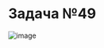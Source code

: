 # Задача №49
![image](https://github.com/user-attachments/assets/2c6663a7-227a-4ab4-b0d2-cdfbf2266443)
